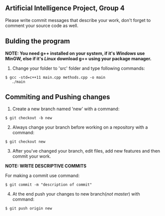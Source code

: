 ## Artificial Intelligence Project, Group 4

Please write commit messages that describe your work, don't forget to comment your source code as well.

## Bulding the program

**NOTE: You need g++ installed on your system, if it's _Windows_ use MinGW, else if it's _Linux_ download g++ using your package manager.**

1. Change your folder to 'src' folder and type following commands:

```
$ gcc -std=c++11 main.cpp methods.cpp -o main
   ./main
```

## Commiting and Pushing changes

1. Create a new branch named 'new' with a command:

```
$ git checkout -b new
```

2. Always change your branch before working on a repository with a command:

```
$ git checkout new
```

3. After you've changed your branch, edit files, add new features and then commit your work.

**NOTE: WRITE DESCRIPTIVE COMMITS**

For making a commit use command:

```
$ git commit -m "description of commit"
```

4. At the end push your changes to new branch(_not master_) with command:

```
$ git push origin new
```
